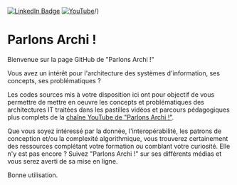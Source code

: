 [![LinkedIn Badge](https://img.shields.io/badge/LinkedIn-NewsLetter-informational?style=flat&logo=linkedin&logoColor=white&color=0D76A8)](https://www.linkedin.com/newsletters/𝐏𝐚𝐫𝐥𝐨𝐧𝐬-𝐀𝐫𝐜𝐡𝐢-6992420949463605248/) 
[![YouTube](https://img.shields.io/badge/YouTube-Chaine-informational?style=flat&logo=YouTube&logoColor=white&color=FC230C)](https://www.youtube.com/@christophecadet)/) 

# Parlons Archi ! 

Bienvenue sur la page GitHub de "Parlons Archi !"

Vous avez un intérêt pour l'architecture des systèmes d'information, ses concepts, ses problématiques ?

Les codes sources mis à votre disposition ici ont pour objectif de vous permettre de mettre en oeuvre les concepts et problématiques des architectures IT traitées dans les pastilles vidéos et parcours pédagogiques plus complets de la [chaîne YouTube de "Parlons Archi !"](https://www.youtube.com/@christophecadet).

Que vous soyez intéressé par la donnée, l'interopérabilité, les patrons de conception et/ou la complexité algorithmique, vous trouverez certainement des ressources complétant votre formation ou comblant votre curiosité. Elle n'y est pas encore ? Suivez "Parlons Archi !" sur ses différents médias et vous serez averti de sa mise en ligne.

Bonne utilisation.

<!--
**ChristopheCadet/ChristopheCadet** is a ✨ _special_ ✨ repository because its `README.md` (this file) appears on your GitHub profile.

Here are some ideas to get you started:

- 🔭 I’m currently working on ...
- 🌱 I’m currently learning ...
- 👯 I’m looking to collaborate on ...
- 🤔 I’m looking for help with ...
- 💬 Ask me about ...
- 📫 How to reach me: ...
- 😄 Pronouns: ...
- ⚡ Fun fact: ...
-->
